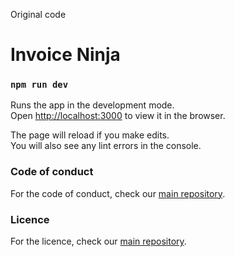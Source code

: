 Original code

# Invoice Ninja

### `npm run dev`

Runs the app in the development mode.\
Open [http://localhost:3000](http://localhost:3000) to view it in the browser.

The page will reload if you make edits.\
You will also see any lint errors in the console.

### Code of conduct
For the code of conduct, check our [main repository](https://github.com/invoiceninja/invoiceninja/blob/master/CODE_OF_CONDUCT.md).

### Licence

For the licence, check our [main repository](https://github.com/invoiceninja/invoiceninja/blob/master/LICENSE).
